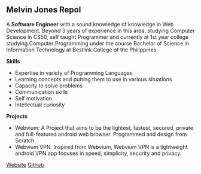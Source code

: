 ## Melvin Jones Repol

A **Software Engineer** with a sound knowledge of knowledge in Web Development. Beyond 3 years of experience in this area, studying Computer Science in CS50, self taught Programmer and currently at 1st year college studying Computer Programming under the course Bachelor of Science in Information Technology at Bestlink College of the Philippines.

**Skills**
- Expertise in variety of Programming Languages
- Learning concepts and putting them to use in various situations
- Capacity to solve problems
- Communication skills
- Self motivation
- Intellectual curiosity

**Projects**
- Webvium: A Project that aims to be the lightest, fastest, secured, private and full-featured android web browser. Programmed and design from Scratch.
- Webvium VPN: Inspired from Webvium, Webvium VPN is a lightweight android VPN app focuses in speed, simplicity, security and privacy.

[Website](https://mrepol742.github.io)
[Github](https://github.com/mrepol742)